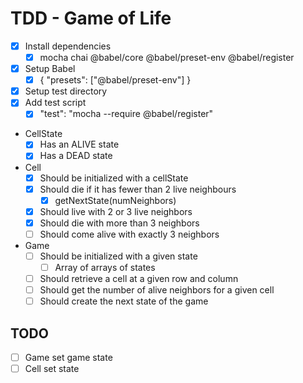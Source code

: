 # TDD - Game of Life

* [x] Install dependencies
  * [x] mocha chai @babel/core @babel/preset-env @babel/register
* [x] Setup Babel
  * [x] { "presets": ["@babel/preset-env"] }
* [x] Setup test directory
* [x] Add test script
  * [x] "test": "mocha --require @babel/register"
* CellState
  * [x] Has an ALIVE state
  * [x] Has a DEAD state
* Cell
  * [X] Should be initialized with a cellState
  * [x] Should die if it has fewer than 2 live neighbours
    * [x] getNextState(numNeighbors)
  * [x] Should live with 2 or 3 live neighbors
  * [x] Should die with more than 3 neighbors
  * [ ] Should come alive with exactly 3 neighbors
* Game
  * [ ] Should be initialized with a given state
    * [ ] Array of arrays of states
  * [ ] Should retrieve a cell at a given row and column
  * [ ] Should get the number of alive neighbors for a given cell
  * [ ] Should create the next state of the game

## TODO

* [ ] Game set game state
* [ ] Cell set state
